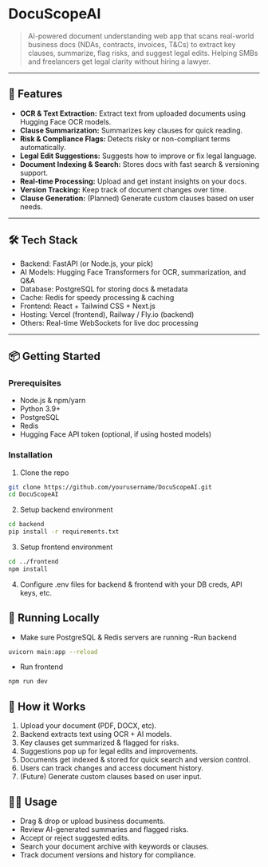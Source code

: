# DocuScopeAI

> AI-powered document understanding web app that scans real-world business docs (NDAs, contracts, invoices, T&Cs) to extract key clauses, summarize, flag risks, and suggest legal edits. Helping SMBs and freelancers get legal clarity without hiring a lawyer.

---

## 🚀 Features

- **OCR & Text Extraction:** Extract text from uploaded documents using Hugging Face OCR models.
- **Clause Summarization:** Summarizes key clauses for quick reading.
- **Risk & Compliance Flags:** Detects risky or non-compliant terms automatically.
- **Legal Edit Suggestions:** Suggests how to improve or fix legal language.
- **Document Indexing & Search:** Stores docs with fast search & versioning support.
- **Real-time Processing:** Upload and get instant insights on your docs.
- **Version Tracking:** Keep track of document changes over time.
- **Clause Generation:** (Planned) Generate custom clauses based on user needs.

---

## 🛠️ Tech Stack

- Backend: FastAPI (or Node.js, your pick)
- AI Models: Hugging Face Transformers for OCR, summarization, and Q&A
- Database: PostgreSQL for storing docs & metadata
- Cache: Redis for speedy processing & caching
- Frontend: React + Tailwind CSS + Next.js
- Hosting: Vercel (frontend), Railway / Fly.io (backend)
- Others: Real-time WebSockets for live doc processing

---

## 📦 Getting Started

### Prerequisites

- Node.js & npm/yarn
- Python 3.9+
- PostgreSQL
- Redis
- Hugging Face API token (optional, if using hosted models)

### Installation

1. Clone the repo  
```bash
git clone https://github.com/yourusername/DocuScopeAI.git
cd DocuScopeAI
```
2. Setup backend environment
```bash
cd backend
pip install -r requirements.txt
```
3. Setup frontend environment
```bash
cd ../frontend
npm install
```
4. Configure .env files for backend & frontend with your DB creds, API keys, etc.

## 🚀 Running Locally
- Make sure PostgreSQL & Redis servers are running
-Run backend
```bash
uvicorn main:app --reload
```
- Run frontend
```bash
npm run dev
```

## 🤖 How it Works
1. Upload your document (PDF, DOCX, etc).
2. Backend extracts text using OCR + AI models.
3. Key clauses get summarized & flagged for risks.
4. Suggestions pop up for legal edits and improvements.
5. Documents get indexed & stored for quick search and version control.
6. Users can track changes and access document history.
7. (Future) Generate custom clauses based on user input.

## 🧑‍💻 Usage
- Drag & drop or upload business documents.
- Review AI-generated summaries and flagged risks.
- Accept or reject suggested edits.
- Search your document archive with keywords or clauses.
- Track document versions and history for compliance.
